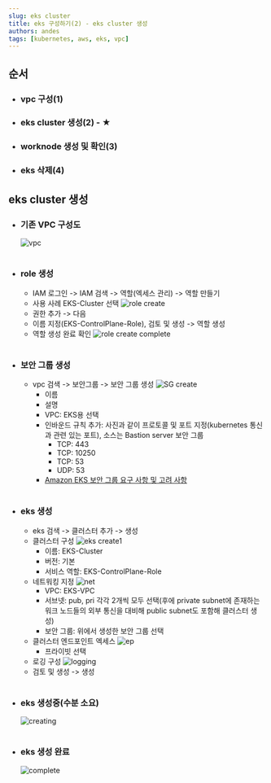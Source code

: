 ```yaml
---
slug: eks cluster
title: eks 구성하기(2) - eks cluster 생성
authors: andes
tags: [kubernetes, aws, eks, vpc]
---
```


## 순서

- ### vpc 구성(1)
- ### eks cluster 생성(2) - ★
- ### worknode 생성 및 확인(3)
- ### eks 삭제(4)

## eks cluster 생성

- ### 기존 VPC 구성도
  ![vpc](./vpc.png)

#

- ### role 생성
  - IAM 로그인 -> IAM 검색 -> 역할(엑세스 관리) -> 역할 만들기
  - 사용 사례 EKS-Cluster 선택
    ![role create](./1.png)
  - 권한 추가 -> 다음
  - 이름 지정(EKS-ControlPlane-Role), 검토 및 생성 -> 역할 생성
  - 역할 생성 완료 확인
    ![role create complete](./2.png)

#

- ### 보안 그룹 생성
  - vpc 검색 -> 보안그룹 -> 보안 그룹 생성
    ![SG create](./4.png)
    - 이름
    - 설명
    - VPC: EKS용 선택
    - 인바운드 규칙 추가: 사진과 같이 프로토콜 및 포트 지정(kubernetes 통신과 관련 있는 포트), 소스는 Bastion server 보안 그룹
      - TCP: 443
      - TCP: 10250
      - TCP: 53
      - UDP: 53
    - [Amazon EKS 보안 그룹 요구 사항 및 고려 사항](https://docs.aws.amazon.com/ko_kr/eks/latest/userguide/sec-group-reqs.html)

#

- ### eks 생성

  - eks 검색 -> 클러스터 추가 -> 생성
  - 클러스터 구성
    ![eks create1](./3.png)
    - 이름: EKS-Cluster
    - 버전: 기본
    - 서비스 역할: EKS-ControlPlane-Role
  - 네트워킹 지정
    ![net](./5.png)
    - VPC: EKS-VPC
    - 서브넷: pub, pri 각각 2개씩 모두 선택(후에 private subnet에 존재하는 워크 노드들의 외부 통신을 대비해 public subnet도 포함해 클러스터 생성)
    - 보안 그룹: 위에서 생성한 보안 그룹 선택
  - 클러스터 엔드포인트 엑세스
    ![ep](./6.png)
    - 프라이빗 선택
  - 로깅 구성
    ![logging](./7.png)
  - 검토 및 생성 -> 생성

#

- ### eks 생성중(수분 소요)
  ![creating](./8.jpeg)

#

- ### eks 생성 완료
  ![complete](./9.jpeg)
